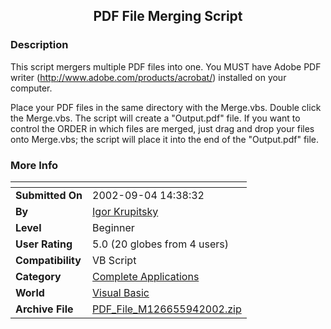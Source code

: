﻿<div align="center">

## PDF File Merging Script


</div>

### Description

This script mergers multiple PDF files into one. You MUST have Adobe PDF writer (http://www.adobe.com/products/acrobat/) installed on your computer.

Place your PDF files in the same directory with the Merge.vbs. Double click the Merge.vbs. The script will create a "Output.pdf" file. If you want to control the ORDER in which files are merged, just drag and drop your files onto Merge.vbs; the script will place it into the end of the "Output.pdf" file.
 
### More Info
 


<span>             |<span>
---                |---
**Submitted On**   |2002-09-04 14:38:32
**By**             |[Igor Krupitsky](https://github.com/Planet-Source-Code/PSCIndex/blob/master/ByAuthor/igor-krupitsky.md)
**Level**          |Beginner
**User Rating**    |5.0 (20 globes from 4 users)
**Compatibility**  |VB Script
**Category**       |[Complete Applications](https://github.com/Planet-Source-Code/PSCIndex/blob/master/ByCategory/complete-applications__1-27.md)
**World**          |[Visual Basic](https://github.com/Planet-Source-Code/PSCIndex/blob/master/ByWorld/visual-basic.md)
**Archive File**   |[PDF\_File\_M126655942002\.zip](https://github.com/Planet-Source-Code/igor-krupitsky-pdf-file-merging-script__1-37121/archive/master.zip)








